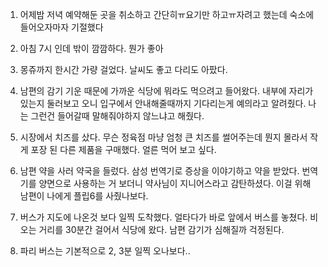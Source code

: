 1. 어제밤 저녁 예약해둔 곳을 취소하고 간단히ㅠ요기만 하고ㅠ자려고 했는데 숙소에 들어오자마자 기절했다

2. 아침 7시 인데 밖이 깜깜하다. 뭔가 좋아

3. 몽쥬까지 한시간 가량 걸었다. 날씨도 좋고 다리도 아팠다.

4. 남편의 감기 기운 때문에 가까운 식당에 뭐라도 먹으려고 들어왔다. 내부에 자리가 있는지 둘러보고 오니 입구에서 안내해줄때까지 기다리는게 예의라고 알려줬다. 나는 그런건 들어갈때 말해줘야하지 않느냐고 해줬다.

5. 시장에서 치즈를 샀다. 무슨 정육점 마냥 엄청 큰 치즈를 썰어주는데 뭔지 몰라서 작게 포장 된 다른 제품을 구매했다. 얼른 먹어 보고 싶다.

6. 남편 약을 사러 약국을 들렀다. 삼성 번역기로 증상을 이야기하고 약을 받았다. 번역기를 양면으로 사용하는 거 보더니 약사님이 지니어스라고 감탄하셨다. 이걸 위해 남편이 나에게 플립6를 사줬나보다.

7. 버스가 지도에 나온것 보다 일찍 도착했다. 얼타다가 바로 앞에서 버스를 놓쳤다. 비오는 거리를 30분간 걸어서 식당에 왔다. 남편 감기가 심해질까 걱정된다.

8. 파리 버스는 기본적으로 2, 3분 일찍 오나보다..